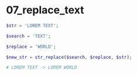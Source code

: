 07_replace_text
================

```php
$str = 'LOREM TEXT';

$search = 'TEXT';

$replace = 'WORLD';

$new_str = str_replace($search, $replace, $str);

# LOREM TEXT -> LOREM WORLD
```
